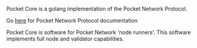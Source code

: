 Pocket Core is a golang implementation of the Pocket Network Protocol. 

Go [here](https://forum.pokt.network/) for Pocket Network Protocol documentation

Pocket Core is software for Pocket Network 'node runners'. This software implements full node and validator capabilities. 
